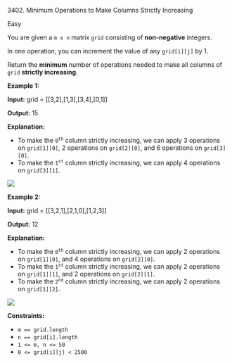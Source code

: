 3402\. Minimum Operations to Make Columns Strictly Increasing

Easy

You are given a `m x n` matrix `grid` consisting of **non-negative** integers.

In one operation, you can increment the value of any `grid[i][j]` by 1.

Return the **minimum** number of operations needed to make all columns of `grid` **strictly increasing**.

**Example 1:**

**Input:** grid = [[3,2],[1,3],[3,4],[0,1]]

**Output:** 15

**Explanation:**

*   To make the <code>0<sup>th</sup></code> column strictly increasing, we can apply 3 operations on `grid[1][0]`, 2 operations on `grid[2][0]`, and 6 operations on `grid[3][0]`.
*   To make the <code>1<sup>st</sup></code> column strictly increasing, we can apply 4 operations on `grid[3][1]`.

![](https://leetcode-in-java.github.io/src/main/java/g3401_3500/s3402_minimum_operations_to_make_columns_strictly_increasing/firstexample.png)

**Example 2:**

**Input:** grid = [[3,2,1],[2,1,0],[1,2,3]]

**Output:** 12

**Explanation:**

*   To make the <code>0<sup>th</sup></code> column strictly increasing, we can apply 2 operations on `grid[1][0]`, and 4 operations on `grid[2][0]`.
*   To make the <code>1<sup>st</sup></code> column strictly increasing, we can apply 2 operations on `grid[1][1]`, and 2 operations on `grid[2][1]`.
*   To make the <code>2<sup>nd</sup></code> column strictly increasing, we can apply 2 operations on `grid[1][2]`.

![](https://leetcode-in-java.github.io/src/main/java/g3401_3500/s3402_minimum_operations_to_make_columns_strictly_increasing/secondexample.png)

**Constraints:**

*   `m == grid.length`
*   `n == grid[i].length`
*   `1 <= m, n <= 50`
*   `0 <= grid[i][j] < 2500`